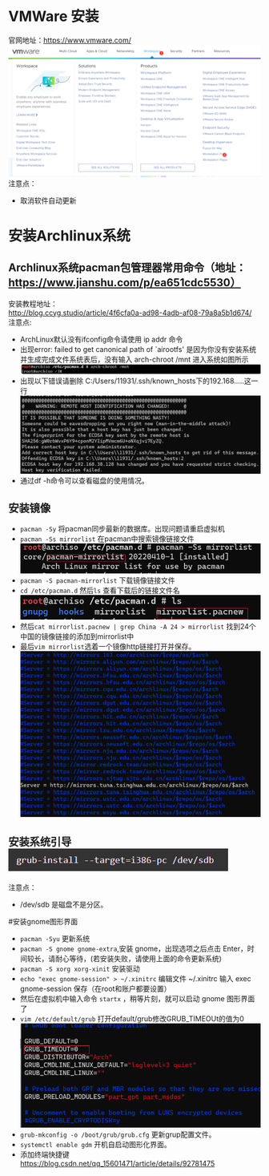 # VMWare 安装
官网地址：https://www.vmware.com/
![img.png](img.png)
注意点：
- 取消软件自动更新

# 安装Archlinux系统
## Archlinux系统pacman包管理器常用命令（地址：https://www.jianshu.com/p/ea651cdc5530）

安装教程地址：  
http://blog.ccyg.studio/article/4f6cfa0a-ad98-4adb-af08-79a8a5b1d674/
注意点:
- ArchLinux默认没有ifconfig命令请使用 ip addr 命令
- 出现error: failed to get canonical path of `airootfs' 是因为你没有安装系统并生成完成文件系统表后，没有输入 arch-chroot /mnt 进入系统如图所示![img_1.png](img_1.png)
- 出现以下错误请删除 C:/Users/11931/.ssh/known_hosts下的192.168.....这一行![img_2.png](img_2.png)
- 通过df -h命令可以查看磁盘的使用情况。 

## 安装镜像
- `pacman -Sy` 将pacman同步最新的数据库。出现问题请重启虚拟机
- `pacman -Ss mirrorlist` 在pacman中搜索镜像链接文件![img_4.png](img_4.png)
- `pacman -S pacman-mirrorlist` 下载镜像链接文件
- `cd /etc/pacman.d` 然后`ls` 查看下载后的链接文件名![img_6.png](img_6.png)
- 然后`cat mirrorlist.pacnew | grep China -A 24 > mirrorlist` 找到24个中国的镜像链接的添加到mirrorlist中
- 最后`vim mirrorlist`选着一个镜像http链接打开并保存。![img_7.png](img_7.png)
## 安装系统引导![img_9.png](img_9.png)
注意点：
- /dev/sdb 是磁盘不是分区。

#安装gnome图形界面
- `pacman -Syu` 更新系统
- `pacman -S gnome gnome-extra`,安装 gnome，出现选项之后点击 Enter，时间较长，请耐心等待，(若安装失败，请使用上面的命令更新系统)
- `pacman -S xorg xorg-xinit` 安装驱动
- `echo "exec gnome-session" > ~/.xinitrc` 编辑文件 ~/.xinitrc 输入 exec gnome-session 保存（在root和账户都要设置）
- 然后在虚拟机中输入命令 `startx` ，稍等片刻，就可以启动 gnome 图形界面了
- `vim /etc/default/grub` 打开default/grub修改GRUB_TIMEOUt的值为0![img_10.png](img_10.png)
- `grub-mkconfig -o /boot/grub/grub.cfg` 更新grup配置文件。
- `systemctl enable gdm` 开机自启动图形化界面。
- 添加终端快捷键 https://blog.csdn.net/qq_15601471/article/details/92781475
